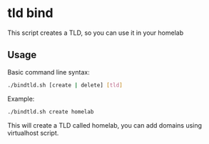 # tld bind
This script creates a TLD, so you can use it in your homelab

## Usage ##

Basic command line syntax:

```bash
./bindtld.sh [create | delete] [tld]
```
Example:
```bash
./bindtld.sh create homelab
```
This will create a TLD called homelab, you can add domains using virtualhost script.
